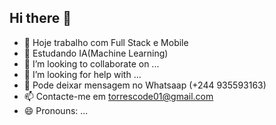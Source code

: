 ## Hi there 👋


- 🔭 Hoje trabalho com Full Stack e Mobile
- 🌱 Estudando IA(Machine Learning)
- 👯 I’m looking to collaborate on ...
- 🤔 I’m looking for help with ...
- 💬 Pode deixar mensagem no Whatsaap (+244 935593163)
- 📫 Contacte-me em torrescode01@gmail.com
- 😄 Pronouns: ...
